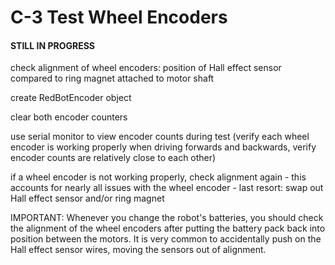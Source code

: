 # C-3 Test Wheel Encoders

#### **STILL IN PROGRESS**

check alignment of wheel encoders:  position of Hall effect sensor compared to ring magnet attached to motor shaft

create RedBotEncoder object

clear both encoder counters

use serial monitor to view encoder counts during test \(verify each wheel encoder is working properly when driving forwards and backwards, verify encoder counts are relatively close to each other\)

if a wheel encoder is not working properly, check alignment again - this accounts for nearly all issues with the wheel encoder - last resort: swap out Hall effect sensor and/or ring magnet

IMPORTANT:  Whenever you change the robot's batteries, you should check the alignment of the wheel encoders after putting the battery pack back into position between the motors.  It is very common to accidentally push on the Hall effect sensor wires, moving the sensors out of alignment.





